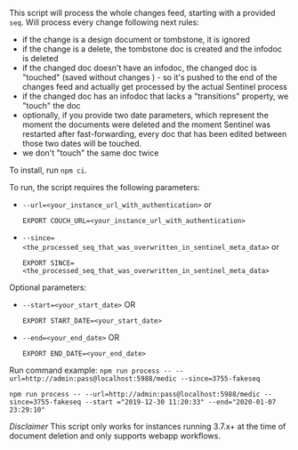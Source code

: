 This script will process the whole changes feed, starting with a provided `seq`.
Will process every change following next rules:
- if the change is a design document or tombstone, it is ignored
- if the change is a delete, the tombstone doc is created and the infodoc is deleted
- if the changed doc doesn't have an infodoc, the changed doc is "touched" (saved without changes
) - so it's pushed to the end of the changes feed and actually get processed by the actual
 Sentinel process
- if the changed doc has an infodoc that lacks a "transitions" property, we "touch" the doc
- optionally, if you provide two date parameters, which represent the moment the documents were
 deleted and the moment Sentinel was restarted after fast-forwarding, every doc that has
  been edited between those two dates will be touched. 
- we don't "touch" the same doc twice  

To install, run  `npm ci`. 

To run, the script requires the following parameters:
- `--url=<your_instance_url_with_authentication>` or 

    `EXPORT COUCH_URL=<your_instance_url_with_authentication>`
- `--since=<the_processed_seq_that_was_overwritten_in_sentinel_meta_data>` or 

    `EXPORT SINCE=<the_processed_seq_that_was_overwritten_in_sentinel_meta_data>`   
  
Optional parameters:
    
- `--start=<your_start_date>` OR

   `EXPORT START_DATE=<your_start_date>`
    
- `--end=<your_end_date>` OR

   `EXPORT END_DATE=<your_end_date>`

Run command example:
`npm run process -- --url=http://admin:pass@localhost:5988/medic --since=3755-fakeseq`

`npm run process -- --url=http://admin:pass@localhost:5988/medic --since=3755-fakeseq --start
="2019-12-30 11:20:33" --end="2020-01-07 23:29:10"`

*Disclaimer* 
This script only works for instances running 3.7.x+ at the time of document deletion and only
 supports webapp workflows.  
